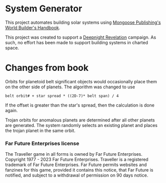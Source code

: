 # System Generator

This project automates building solar systems using
[Mongoose Publishing's](https://www.mongoosepublishing.com/)
[World Builder's Handbook](https://www.mongoosepublishing.com/products/world-builders-handbook).

This project was created to support a
[Deepnight Revelation](https://www.mongoosepublishing.com/products/deepnight-revelation-core-set) 
campaign. As such, no effort has been made to support building systems in
charted space.

# Changes from book

Orbits for planetoid belt significant objects would occasionally place them on
the other side of planets. The algorithm was changed to use

`belt orbit# + star spread * ((2D-7)* belt span) / 4`

If the offset is greater than the star's spread, then the calculation is done
again.

Trojan orbits for anomalous planets are determined after all other planets
are generated. The system randomly selects an existing planet and places
the trojan planet in the same orbit. 

### Far Future Enterprises license

The Traveller game in all forms is owned by Far Future Enterprises. Copyright 1977 - 2023 Far Future Enterprises.
Traveller is a registered trademark of Far Future Enterprises. Far Future permits websites and fanzines for this game,
provided it contains this notice, that Far Future is notified, and subject to a withdrawal of permission on 90 days notice.
